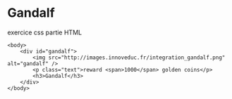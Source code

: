 # Gandalf
exercice css
partie HTML

<html>
    <head>
        <meta charset="utf-8" />
        <title>Gandalf</title>
     <link rel="stylesheet" href="style.css" />
    </head>

    <body>
        <div id="gandalf">
            <img src="http://images.innoveduc.fr/integration_gandalf.png" alt="gandalf" />
            <p class="text">reward <span>1000</span> golden coins</p>
            <h3>Gandalf</h3>
        </div>
    </body>
</html>

